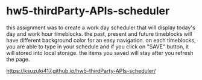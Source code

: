 # hw5-thirdParty-APIs-scheduler

this assignment was to create a work day scheduler that will display today's day and work hour timeblocks.
the past, present and future timeblocks will have different background color for an easy navigation.
on each timeblocks, you are able to type in your schedule and if you click on "SAVE" button, it will stored into local storage.
the items you saved will stay after you refresh the page.

https://ksuzuki417.github.io/hw5-thirdParty-APIs-scheduler/

